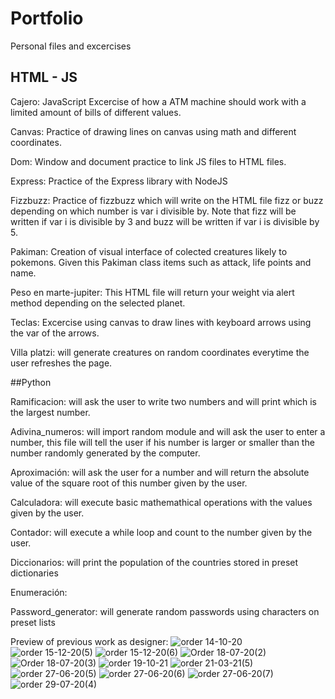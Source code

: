 # Portfolio
Personal files and excercises 
## HTML - JS 

Cajero: JavaScript Excercise of how a ATM machine should work with a limited amount 
of bills of different values.

Canvas: Practice of drawing lines on canvas using math and different coordinates. 

Dom: Window and document practice to link JS files to HTML files.

Express: Practice of the Express library with NodeJS 

Fizzbuzz: Practice of fizzbuzz which will write on the HTML file fizz or buzz depending on 
which number is var i divisible by. Note that fizz will be written if var i is divisible by 3
and buzz will be written if var i is divisible by 5. 

Pakiman: Creation of visual interface of colected creatures likely to pokemons. Given this Pakiman class
items such as attack, life points and name. 

Peso en marte-jupiter: This HTML file will return your weight via alert method depending on
the selected planet.

Teclas: Excercise using canvas to draw lines with keyboard arrows using the var of the arrows.

Villa platzi: will generate creatures on random coordinates everytime the user refreshes the page. 

##Python

Ramificacion: will ask the user to write two numbers and will print which is the largest number.

Adivina_numeros: will import random module and will ask the user to enter a number,
this file will tell the user if his number is larger or smaller than the number 
randomly generated by the computer. 

Aproximación: will ask the user for a number and will return the absolute value of 
the square root of this number given by the user.

Calculadora: will execute basic mathemathical operations with the values given by the user. 

Contador: will execute a while loop and count to the number given by the user. 

Diccionarios: will print the population of the countries stored in preset dictionaries 

Enumeración: 

Password_generator: will generate random passwords using characters on preset lists


Preview of previous work as designer:
![order 14-10-20](https://user-images.githubusercontent.com/45909037/178349034-2537d213-b4d5-4e9e-b808-b429880c648f.png)
![order 15-12-20(5)](https://user-images.githubusercontent.com/45909037/178349043-55092807-7993-4aaf-9f80-1c823f96009a.png)
![order 15-12-20(6)](https://user-images.githubusercontent.com/45909037/178349047-3e1b48b3-bb9f-4a55-b938-02b9228af940.png)
![Order 18-07-20(2)](https://user-images.githubusercontent.com/45909037/178349058-fa5f264d-a7f2-469c-a257-b87ce86304c4.png)
![Order 18-07-20(3)](https://user-images.githubusercontent.com/45909037/178349065-69f1e5b7-84ef-4292-94fc-1f8f314c9975.png)
![order 19-10-21](https://user-images.githubusercontent.com/45909037/178349070-1a8152e3-5a8a-4f75-ad2d-5e59a73206fa.png)
![order 21-03-21(5)](https://user-images.githubusercontent.com/45909037/178349078-e714a625-ed57-4a99-a6b6-b73a66c3116f.png)
![order 27-06-20(5)](https://user-images.githubusercontent.com/45909037/178349083-b6402b60-35a4-44e5-9773-73e4aef2ab23.png)
![order 27-06-20(6)](https://user-images.githubusercontent.com/45909037/178349088-7cc5be40-a7f6-42a5-b48e-4c4f599d6f2e.png)
![order 27-06-20(7)](https://user-images.githubusercontent.com/45909037/178349095-895653eb-223c-43a3-b8ad-1bf54e098dad.png)
![order 29-07-20(4)](https://user-images.githubusercontent.com/45909037/178349106-2b670e6a-82f4-4555-9913-a821de53b5e1.png)
